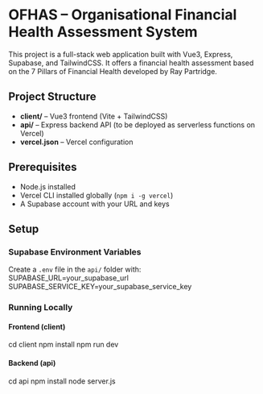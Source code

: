 # OFHAS – Organisational Financial Health Assessment System

This project is a full-stack web application built with Vue3, Express, Supabase, and TailwindCSS. It offers a financial health assessment based on the 7 Pillars of Financial Health developed by Ray Partridge.

## Project Structure

- **client/** – Vue3 frontend (Vite + TailwindCSS)
- **api/** – Express backend API (to be deployed as serverless functions on Vercel)
- **vercel.json** – Vercel configuration

## Prerequisites

- Node.js installed
- Vercel CLI installed globally (`npm i -g vercel`)
- A Supabase account with your URL and keys

## Setup

### Supabase Environment Variables

Create a `.env` file in the `api/` folder with:
SUPABASE_URL=your_supabase_url SUPABASE_SERVICE_KEY=your_supabase_service_key

### Running Locally

#### Frontend (client)

cd client
npm install
npm run dev

#### Backend (api)

cd api
npm install
node server.js